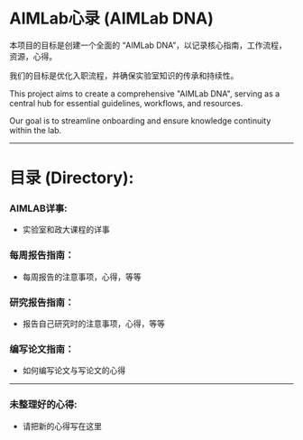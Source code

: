 # AIMLab心录 (AIMLab DNA)

本项目的目标是创建一个全面的 “AIMLab DNA”，以记录核心指南，工作流程，资源，心得。

我们的目标是优化入职流程，并确保实验室知识的传承和持续性。

This project aims to create a comprehensive "AIMLab DNA", serving as a central hub for essential guidelines, workflows, and resources.

Our goal is to streamline onboarding and ensure knowledge continuity within the lab.

---

# 目录 (Directory):

### AIMLAB详事:  
- 实验室和政大课程的详事  

### 每周报告指南：  
- 每周报告的注意事项，心得，等等  

### 研究报告指南：  
- 报告自己研究时的注意事项，心得，等等  

### 编写论文指南：  
- 如何编写论文与写论文的心得  

---

### 未整理好的心得:  
- 请把新的心得写在这里  
